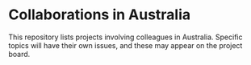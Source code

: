 # Collaborations in Australia

This repository lists projects involving colleagues in Australia. Specific topics will have their own issues, and these may appear on the project board.

